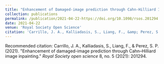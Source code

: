 ```yaml
---
title: "Enhancement of Damaged-image prediction through Cahn-Hilliard Image Inpainting"
collection: publications
permalink: /publication/2021-04-22-https://doi.org/10.1098/rsos.201294 
date: 2021-04-22
venue: 'Royal Society Open Science'
citation: 'Carrillo, J. A., Kalliadasis, S., Liang, F., &amp; Perez, S. P. (2021). &quot;Enhancement of damaged-image prediction through Cahn–Hilliard image inpainting.&quot; <i>Royal Society open science</i> 8, no. 5 (2021): 201294.'
---
```

Recommended citation: Carrillo, J. A., Kalliadasis, S., Liang, F., & Perez, S. P. (2021). "Enhancement of damaged-image prediction through Cahn–Hilliard image inpainting." <i>Royal Society open science</i> 8, no. 5 (2021): 201294.